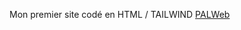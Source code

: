 Mon premier site codé en HTML / TAILWIND <a href="https://th3rival89.github.io/palweb/" target="_blank">PALWeb</a>
